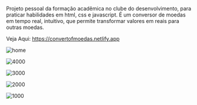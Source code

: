 Projeto pessoal da formação acadêmica no clube do desenvolvimento, para praticar habilidades em html, css e javascript. É um conversor de moedas em tempo real, intuitivo, que permite transformar valores em reais para outras moedas.

Veja Aqui: https://convertofmoedas.netlify.app


![home](https://github.com/user-attachments/assets/46d6d43d-b452-4d38-9df8-aac8b174e618)


![4000](https://github.com/user-attachments/assets/58148a45-fbdb-4850-bfba-ba275bb4b731)


![3000](https://github.com/user-attachments/assets/355a2f99-6a14-4ac2-995a-fa381ea67064)


![2000](https://github.com/user-attachments/assets/c30109cf-a89f-49e1-8576-dee5d5d2cd1e)


![1000](https://github.com/user-attachments/assets/4daa78fc-c332-41a1-afc7-5ff498a41840)




